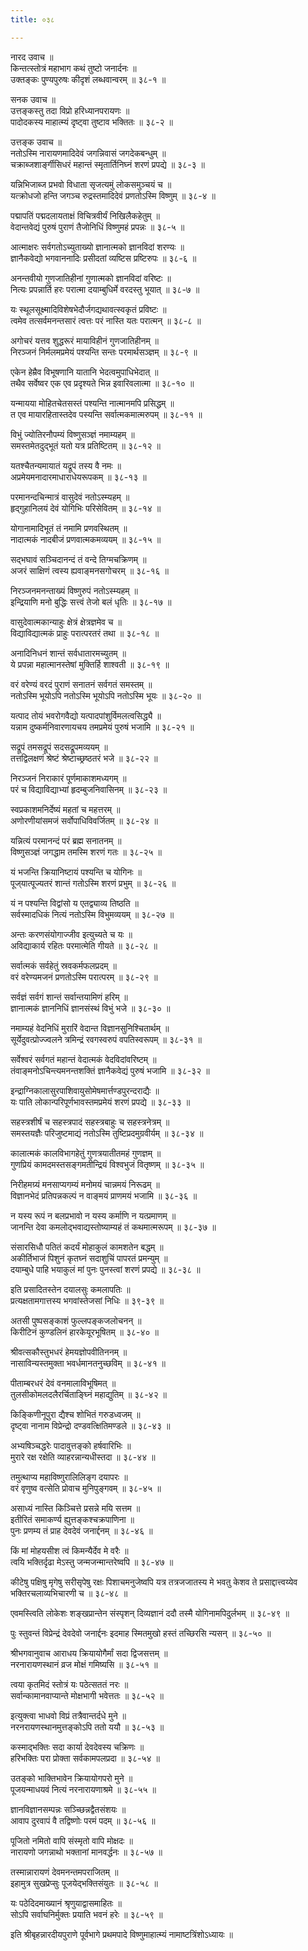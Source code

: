 ```yaml
---
title: ०३८

---
```

नारद उवाच ॥  
किन्तत्स्तोत्रं महाभाग कथं तुष्टो जनार्दनः ॥  
उक्तङ्कः पुण्यपुरुषः कीदृशं लब्धवान्वरम् ॥ ३८-१ ॥  
  
सनक उवाच ॥  
उत्तङ्कस्तु तदा विप्रो हरिध्यानपरायणः ॥  
पादोदकस्य माहात्म्यं दृष्ट्वा तुष्टाव भक्तितः ॥ ३८-२ ॥  
  
उत्तङ्क उवाच ॥  
नतोऽस्मि नारायणमादिदेवं जगन्निवासं जगदेकबन्धुम् ॥  
चक्राब्जशार्ङ्गीसिधरं महान्तं स्मृतार्तिनिघ्नं शरणं प्रपद्ये ॥ ३८-३ ॥  
  
यन्निभिजाब्ज प्रभवो विधाता सृजत्यमुं लोकसमुञ्चयं च ॥  
यत्क्रोधजो हन्ति जगञ्च रुद्रस्तमादिदेवं प्रणतोऽस्मि विष्णुम् ॥ ३८-४ ॥  
  
पद्मापतिं पद्मदलायताक्षं विचित्रवीर्यं निखिलैकहेतुम् ॥  
वेदान्तवेद्यं पुरुषं पुराणं तैजोनिधिं विष्णुमहं प्रपन्नः ॥ ३८-५ ॥  
  
आत्माक्षरः सर्वगतोऽच्युताख्यो ज्ञानात्मको ज्ञानविदां शरण्यः ॥  
ज्ञानैकवेद्यो भगवाननादिः प्रसीदतां व्यष्टिस प्रष्टिरुपः ॥ ३८-६ ॥  
  
अनन्तवीयो गुणजातिहीनां गुणात्मको ज्ञानविदां वरिष्टः ॥  
नित्यः प्रपन्नार्ति हरः परात्मा दयाम्बुधिर्मे वरदस्तु भूयात् ॥ ३८-७ ॥  
  
यः स्थूलसूक्ष्मादिविशेषभेदौर्जगद्यथावत्स्वकृतं प्रविष्टः ॥  
त्वमेव तत्सर्वमनन्तसारं त्वत्तः परं नास्ति यतः परात्मन् ॥ ३८-८ ॥  
  
अगोचरं यत्तव शुद्धरूरं मायाविहीनं गुणजातिहीनम् ॥  
निरञ्जनं निर्मलमप्रमेयं पश्यन्ति सन्तः परमार्थसञ्ज्ञम् ॥ ३८-९ ॥  
  
एकेन हेम्रैव विभूषणानि यातानि भेदत्वमुपाधिभेदात् ॥  
तथैव सर्वेष्वर एक एव प्रदृश्यते भिन्न इवारिवलात्मा ॥ ३८-१० ॥  
  
यन्मायया मोहितचेतसस्तं पश्यन्ति नात्मानमपि प्रसिद्धम् ॥  
त एव मायारहितास्तदेव पस्यन्ति सर्वात्मकमात्मरुपम् ॥ ३८-११ ॥  
  
विभुं ज्योतिरनौपम्यं विष्णुसञ्ज्ञं नमाम्यहम् ॥  
समस्तमेतदुद्भूतं यतो यत्र प्रतिष्टितम् ॥ ३८-१२ ॥  
  
यतश्चैतन्यमायातं यद्रूपं तस्य वै नमः ॥  
अप्रमेयमनादारमाधाराधेयरूपकम् ॥ ३८-१३ ॥  
  
परमानन्दचिन्मात्रं वासुदेवं नतोऽस्म्यहम् ॥  
हृद्गुहानिलयं देवं योगिभिः परिसेवितम् ॥ ३८-१४ ॥  
  
योगानामादिभूतं तं नमामि प्रणवस्थितम् ॥  
नादात्मकं नादबीजं प्रणवात्मकमव्ययम् ॥ ३८-१५ ॥  
  
सद्भघावं सञ्चिदानन्दं तं वन्दे तिग्मचक्रिणम् ॥  
अजरं साक्षिणं त्वस्य ह्यवाङ्मनसगोचरम् ॥ ३८-१६ ॥  
  
निरञ्जनमनन्ताख्यं विष्णुरुपं नतोऽस्म्यहम् ॥  
इन्द्रियाणि मनो बुद्धिः सत्त्वं तेजो बलं धृतिः ॥ ३८-१७ ॥  
  
वासुदेवात्मकान्याहुः क्षेत्रं क्षेत्रज्ञमेव च ॥  
विद्याविद्यात्मकं प्राहुः परात्परतरं तथा ॥ ३८-१८ ॥  
  
अनादिनिधनं शान्तं सर्वधातारमच्युतम् ॥  
ये प्रपन्ना महात्मानस्तेषां मुक्तिर्हि शाश्वती ॥ ३८-१९ ॥  
  
वरं वरेण्यं वरदं पुराणं सनातनं सर्वगतं समस्तम् ॥  
नतोऽस्मि भूयोऽपि नतोऽस्मि भूयोऽपि नतोऽस्मि भूयः ॥ ३८-२० ॥  
  
यत्पाद तोयं भवरोगवैद्यो यत्पादपांशुर्विमलत्वसिद्ध्यै ॥  
यन्नाम दुष्कर्मनिवारणायचय तमप्रमेयं पुरुषं भजामि ॥ ३८-२१ ॥  
  
सद्रूपं तमसद्रूपं सदसद्रूपमव्ययम् ॥  
तत्तद्विलक्षणं श्रेष्टं श्रेष्टाच्छ्रष्ठतरं भजे ॥ ३८-२२ ॥  
  
निरञ्जनं निराकारं पूर्णमाकाशमध्यगम् ॥  
परं च विद्याविद्याभ्यां हृदम्बुजनिवासिनम् ॥ ३८-२३ ॥  
  
स्वप्रकाशमनिर्देष्यं महतां च महत्तरम् ॥  
अणोरणीयांसमजं सर्वोपाधिविवर्जितम् ॥ ३८-२४ ॥  
  
यन्नित्यं परमानन्दं परं ब्रह्म सनातनम् ॥  
विष्णुसञ्ज्ञं जगद्धाम तमस्मि शरणं गतः ॥ ३८-२५ ॥  
  
यं भजन्ति क्रियानिष्टायं पश्यन्ति च योगिनः ॥  
पूज्‌यात्पूज्यतरं शान्तं गतोऽस्मि शरणं प्रभुम् ॥ ३८-२६ ॥  
  
यं न पश्यन्ति विद्वांसो य एतद्व्याव्य तिष्ठति ॥  
सर्वस्मादधिकं नित्यं नतोऽस्मि विभुमव्ययम् ॥ ३८-२७ ॥  
  
अन्तः करणसंयोगाज्जीव इत्युच्यते च यः ॥  
अविद्याकार्य रहितः परमात्मेति गीयते ॥ ३८-२८ ॥  
  
सर्वात्मकं सर्वहेतुं स्रवकर्मफलप्रदम् ॥  
वरं वरेण्यमजनं प्रणतोऽस्मि परात्परम् ॥ ३८-२९ ॥  
  
सर्वज्ञं सर्वगं शान्तं सर्वान्तयामिणं हरिम् ॥  
ज्ञानात्मकं ज्ञाननिधिं ज्ञानसंस्थं विभुं भजे ॥ ३८-३० ॥  
  
नमाम्यहं वेदनिधिं मुरारिं वेदान्त विज्ञानसुनिश्चितार्थम् ॥  
सूर्येदुवत्प्रोज्ज्वलने त्रमिन्द्रं रवगस्वरुपं वपतिस्वरूपम् ॥ ३८-३१ ॥  
  
सर्वेश्वरं सर्वगतं महान्तं वेदात्मकं वेदविदांवरिष्टम् ॥  
तंवाङ्मनोऽचिन्त्यमनन्तशक्तिं ज्ञानैकवेद्यं पुरुषं भजामि ॥ ३८-३२ ॥  
  
इन्द्राग्निकालासुरपाशिवायुसोमेषमार्त्तण्डपुरन्दराद्यैः ॥  
यः पाति लोकान्परिपूर्णभावस्तमप्रमेयं शरणं प्रपद्ये ॥ ३८-३३ ॥  
  
सहस्त्रशीर्षं च सहस्त्रपादं सहस्त्रबाहुः च सहस्त्रनेत्रम् ॥  
समस्तयज्ञैः परिजुष्टमाद्यं नतोऽस्मि तुष्टिप्रदमुग्रवीर्यम् ॥ ३८-३४ ॥  
  
कालात्मकं कालविभागहेतुं गुणत्रयातीतमहं गुणज्ञम् ॥  
गुणप्रियं कामदमस्तसङ्गमतीन्द्रियं विश्वभुजं वितृष्णम् ॥ ३८-३५ ॥  
  
निरीहमग्र्यं मनसाप्यगम्यं मनोमयं चान्नमयं निरूढम् ॥  
विज्ञानभेदं प्रतिपन्नकल्पं न वाङ्मयं प्राणमयं भजामि ॥ ३८-३६ ॥  
  
न यस्य रूपं न बलप्रभावो न यस्य कर्माणि न यत्प्रमाणम् ॥  
जानन्ति देवा कमलोद्भवाद्यस्तोष्याम्यहं तं कथमात्मरूपम् ॥ ३८-३७ ॥  
  
संसारसिधौ पतितं कदर्यं मोहाकुलं कामशतेन बद्धम् ॥  
अकीर्तिभाजं पिशुनं कृतघ्नं सदाशुचिं पापरतं प्रमन्युम् ॥  
दयाम्बुधे पाहि भयाकुलं मां पुनः पुनस्त्वां शरणं प्रपद्ये ॥ ३८-३८ ॥  
  
इति प्रसादितस्तेन दयालसुः कमलापतिः ॥  
प्रत्यक्षतामगात्तस्य भगवांस्तेजसां निधिः ॥ ३९-३९ ॥  
  
अतसी पुष्पसङ्काशं फुल्लपङ्कजलोचनन् ॥  
किरीटिनं कुण्डलिनं हारकेयूरभूषितम् ॥ ३८-४० ॥  
  
श्रीवत्सकौस्तुभधरं हेमयज्ञोपवीतिननम् ॥  
नासाविन्यस्तमुक्ता भवर्धमानतनुच्छविम् ॥ ३८-४१ ॥  
  
पीताम्बरधरं देवं वनमालाविभूषिमत् ॥  
तुलसीकोमलदलैरर्चिताङ्घ्निं महाद्युतिम् ॥ ३८-४२ ॥  
  
किङ्किणीनूपुरा द्यैश्च शोभितं गरुडध्वजम् ॥  
दृष्ट्वा नानाम विप्रेन्द्रो दण्डवत्क्षितिमण्डले ॥ ३८-४३ ॥  
  
अभ्यषिञ्चद्धरेः पादावुत्तङ्को हर्षवारिभिः ॥  
मुरारे रक्ष रक्षेति व्याहरन्नान्यधीस्तदा ॥ ३८-४४ ॥  
  
तमुत्थाप्य महाविष्णुरालिलिङ्ग दयापरः ॥  
वरं वृणुष्व वत्सेति प्रोवाच मुनिपुङ्गवम् ॥ ३८-४५ ॥  
  
असाध्यं नास्ति किञ्चित्ते प्रसन्ने मयि सत्तम ॥  
इतीरितं समाकर्ण्य ह्युत्तङ्कश्चक्रपाणिना ॥  
पुनः प्रणम्य तं प्राह देवदेवं जनार्द्दनम् ॥ ३८-४६ ॥  
  
किं मां मोहयसीश त्वं किमन्यैर्देव मे वरैः ॥  
त्वयि भक्तिर्दृढा मेऽस्तु जन्मजन्मान्तरेष्वपि ॥ ३८-४७ ॥  
  
कीटेषु पक्षिषु मृगेषु सरीसृपेषु रक्षः पिशाचमनुजेष्वपि यत्र तत्रजजातस्य मे भवतु केशव ते प्रसाद्दात्त्वय्येव भक्तिरचलाव्यभिचारणी च ॥ ३८-४८ ॥  
  
एवमस्त्विति लोकेशः शङ्खप्रान्तेन संस्पृशन् दिव्यज्ञानं ददौ तस्मै योगिनामपिदुर्लभम् ॥ ३८-४९ ॥  
  
पुः स्तुवन्तं विप्रेन्द्रं देवदेवो जनार्द्दनः इदमाह स्मितमुखो हस्तं तच्छिरसि न्यसन् ॥ ३८-५० ॥  
  
श्रीभगवानुवाच आराधय क्रियायोगैर्मां सदा द्विजसत्तम् ॥  
नरनारायणस्थानं व्रज मोक्षं गमिष्यसि ॥ ३८-५१ ॥  
  
त्वया कृतमिदं स्तोत्रं यः पठेत्सततं नरः ॥  
सर्वान्कामानवाप्यान्ते मोक्षभागी भवेत्ततः ॥ ३८-५२ ॥  
  
इत्युक्त्वा भाधवो विप्रं तत्रैवान्तर्दधे मुने ॥  
नरनरायणस्थानमुत्तङ्कोऽपि ततो ययौ ॥ ३८-५३ ॥  
  
कस्माद्भक्तिः सदा कार्या देवदेवस्य चक्रिणः ॥  
हरिभक्तिः परा प्रोक्ता सर्वकामपलप्रदा ॥ ३८-५४ ॥  
  
उतङ्को भाक्तिभावेन क्रियायोगपरो मुने ॥  
पूजयन्माधयवं नित्यं नरनारायणाश्रमे ॥ ३८-५५ ॥  
  
ज्ञानविज्ञानसम्पन्नः सञ्च्छिन्नद्वैतसंशयः ॥  
आवाप दुरवापं वै तद्विष्णोः परमं पदम् ॥ ३८-५६ ॥  
  
पूजितो नमितो वापि संस्मृतो वापि मोक्षदः ॥  
नारायणो जगन्नाथो भक्तानां मानवर्द्धनः ॥ ३८-५७ ॥  
  
तस्मान्नारायणं देवमनन्तमपराजितम् ॥  
इहामुत्र सुखप्रेप्सुः पूजयेद्भक्तिसंयुतः ॥ ३८-५८ ॥  
  
यः पठेदिदमाख्यानं श्रृणुयाद्वासमाहितः ॥  
सोऽपि सर्वाघनिर्मुक्तः प्रयाति भवनं हरेः ॥ ३८-५९ ॥  
  
इति श्रीबृहन्नारदीयपुराणे पूर्वभागे प्रथमपादे विष्णुमाहात्म्यं नामाष्टत्रिंशोऽध्यायः ॥